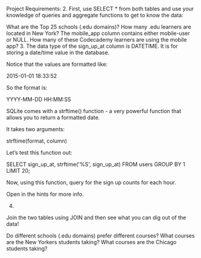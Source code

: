 Project Requirements:
2.
First, use SELECT * from both tables and use your knowledge of queries and aggregate functions to get to know the data:

What are the Top 25 schools (.edu domains)?
How many .edu learners are located in New York?
The mobile_app column contains either mobile-user or NULL. How many of these Codecademy learners are using the mobile app?
3.
The data type of the sign_up_at column is DATETIME. It is for storing a date/time value in the database.

Notice that the values are formatted like:

2015-01-01 18:33:52

So the format is:

YYYY-MM-DD HH:MM:SS

SQLite comes with a strftime() function - a very powerful function that allows you to return a formatted date.

It takes two arguments:

strftime(format, column)

Let’s test this function out:

SELECT sign_up_at,
   strftime('%S', sign_up_at)
FROM users
GROUP BY 1
LIMIT 20;


Now, using this function, query for the sign up counts for each hour.

Open in the hints for more info.

4.
Join the two tables using JOIN and then see what you can dig out of the data!

Do different schools (.edu domains) prefer different courses?
What courses are the New Yorkers students taking?
What courses are the Chicago students taking?
